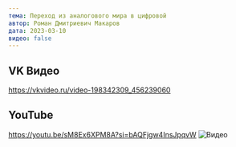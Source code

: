 ```yaml
---
тема: Переход из аналогового мира в цифровой
автор: Роман Дмитриевич Макаров
дата: 2023-03-10
видео: false
---
```


## VK Видео

https://vkvideo.ru/video-198342309_456239060

## YouTube

https://youtu.be/sM8Ex6XPM8A?si=bAQFjgw4InsJpqvW
![Видео](https://youtu.be/dK6wgAixwhE)
